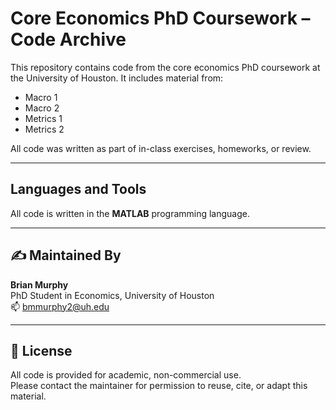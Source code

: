# Core Economics PhD Coursework – Code Archive

This repository contains code from the core economics PhD coursework at the University of Houston. It includes material from:

- Macro 1
- Macro 2
- Metrics 1
- Metrics 2

All code was written as part of in-class exercises, homeworks, or review.

---

## Languages and Tools
All code is written in the **MATLAB** programming language.

---

## ✍️ Maintained By

**Brian Murphy**  
PhD Student in Economics, University of Houston  
📫 [bmmurphy2@uh.edu](mailto:bmmurphy2@uh.edu)

---

## 📄 License

All code is provided for academic, non-commercial use.  
Please contact the maintainer for permission to reuse, cite, or adapt this material.
